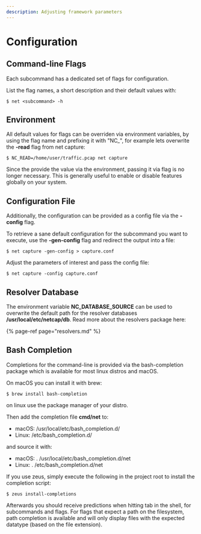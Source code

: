 ```yaml
---
description: Adjusting framework parameters
---
```


# Configuration

## Command-line Flags

Each subcommand has a dedicated set of flags for configuration.

List the flag names, a short description and their default values with:

```text
$ net <subcommand> -h
```

## Environment

All default values for flags can be overriden via environment variables, by using the flag name and prefixing it with "NC\_", for example lets overwrite the **-read** flag from net capture:

```text
$ NC_READ=/home/user/traffic.pcap net capture
```

Since the provide the value via the environment, passing it via flag is no longer necessary. This is generally useful to enable or disable features globally on your system.

## Configuration File

Additionally, the configuration can be provided as a config file via the **-config** flag.

To retrieve a sane default configuration for the subcommand you want to execute, use the **-gen-config** flag and redirect the output into a file:

```text
$ net capture -gen-config > capture.conf
```

Adjust the parameters of interest and pass the config file:

```text
$ net capture -config capture.conf
```

## Resolver Database

The environment variable **NC\_DATABASE\_SOURCE** can be used to overwrite the default path for the resolver databases **/usr/local/etc/netcap/db**. Read more about the resolvers package here:

{% page-ref page="resolvers.md" %}

## Bash Completion

Completions for the command-line is provided via the bash-completion package which is available for most linux distros and macOS.

On macOS you can install it with brew:

```text
$ brew install bash-completion
```

on linux use the package manager of your distro.

Then add the completion file **cmd/net** to:

* macOS: /usr/local/etc/bash\_completion.d/
* Linux: /etc/bash\_completion.d/

and source it with:

* macOS: . /usr/local/etc/bash\_completion.d/net
* Linux: . /etc/bash\_completion.d/net

If you use zeus, simply execute the following in the project root to install the completion script:

```text
$ zeus install-completions
```

Afterwards you should receive predictions when hitting tab in the shell, for subcommands and flags. For flags that expect a path on the filesystem, path completion is available and will only display files with the expected datatype \(based on the file extension\).


